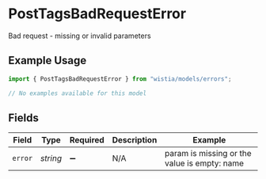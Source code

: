 # PostTagsBadRequestError

Bad request - missing or invalid parameters

## Example Usage

```typescript
import { PostTagsBadRequestError } from "wistia/models/errors";

// No examples available for this model
```

## Fields

| Field                                        | Type                                         | Required                                     | Description                                  | Example                                      |
| -------------------------------------------- | -------------------------------------------- | -------------------------------------------- | -------------------------------------------- | -------------------------------------------- |
| `error`                                      | *string*                                     | :heavy_minus_sign:                           | N/A                                          | param is missing or the value is empty: name |